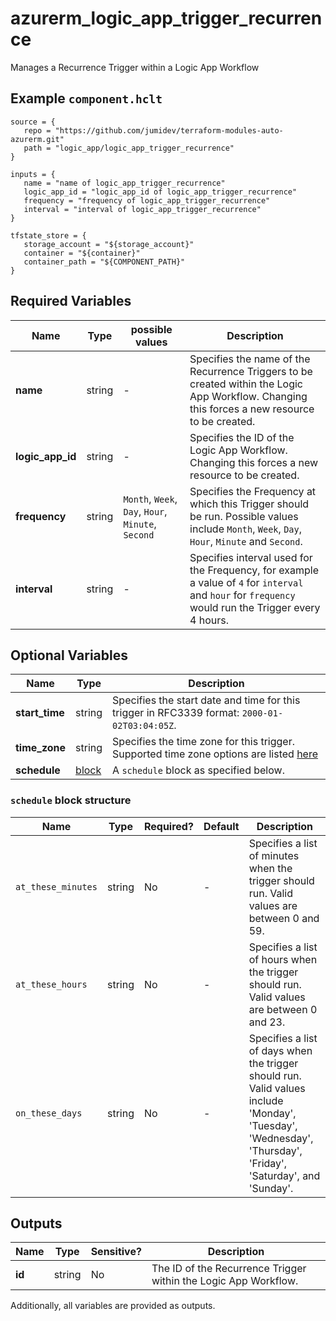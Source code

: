# azurerm_logic_app_trigger_recurrence

Manages a Recurrence Trigger within a Logic App Workflow

## Example `component.hclt`

```hcl
source = {
   repo = "https://github.com/jumidev/terraform-modules-auto-azurerm.git" 
   path = "logic_app/logic_app_trigger_recurrence" 
}

inputs = {
   name = "name of logic_app_trigger_recurrence" 
   logic_app_id = "logic_app_id of logic_app_trigger_recurrence" 
   frequency = "frequency of logic_app_trigger_recurrence" 
   interval = "interval of logic_app_trigger_recurrence" 
}

tfstate_store = {
   storage_account = "${storage_account}" 
   container = "${container}" 
   container_path = "${COMPONENT_PATH}" 
}

```

## Required Variables

| Name | Type |  possible values |  Description |
| ---- | --------- |  ----------- | ----------- |
| **name** | string |  -  |  Specifies the name of the Recurrence Triggers to be created within the Logic App Workflow. Changing this forces a new resource to be created. | 
| **logic_app_id** | string |  -  |  Specifies the ID of the Logic App Workflow. Changing this forces a new resource to be created. | 
| **frequency** | string |  `Month`, `Week`, `Day`, `Hour`, `Minute`, `Second`  |  Specifies the Frequency at which this Trigger should be run. Possible values include `Month`, `Week`, `Day`, `Hour`, `Minute` and `Second`. | 
| **interval** | string |  -  |  Specifies interval used for the Frequency, for example a value of `4` for `interval` and `hour` for `frequency` would run the Trigger every 4 hours. | 

## Optional Variables

| Name | Type |  Description |
| ---- | --------- |  ----------- |
| **start_time** | string |  Specifies the start date and time for this trigger in RFC3339 format: `2000-01-02T03:04:05Z`. | 
| **time_zone** | string |  Specifies the time zone for this trigger. Supported time zone options are listed [here](https://support.microsoft.com/en-us/help/973627/microsoft-time-zone-index-values) | 
| **schedule** | [block](#schedule-block-structure) |  A `schedule` block as specified below. | 

### `schedule` block structure

| Name | Type | Required? | Default | Description |
| ---- | ---- | --------- | ------- | ----------- |
| `at_these_minutes` | string | No | - | Specifies a list of minutes when the trigger should run. Valid values are between 0 and 59. |
| `at_these_hours` | string | No | - | Specifies a list of hours when the trigger should run. Valid values are between 0 and 23. |
| `on_these_days` | string | No | - | Specifies a list of days when the trigger should run. Valid values include 'Monday', 'Tuesday', 'Wednesday', 'Thursday', 'Friday', 'Saturday', and 'Sunday'. |



## Outputs

| Name | Type | Sensitive? | Description |
| ---- | ---- | --------- | --------- |
| **id** | string | No  | The ID of the Recurrence Trigger within the Logic App Workflow. | 

Additionally, all variables are provided as outputs.

